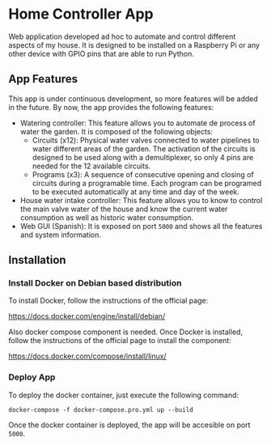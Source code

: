 # Home Controller App
Web application developed ad hoc to automate and control different aspects of my house. It is designed to be installed on a Raspberry Pi or any other device with GPIO pins that are able to run Python.

## App Features
This app is under continuous development, so more features will be added in the future. By now, the app provides the following features:
- Watering controller: This feature allows you to automate de process of water the garden. It is composed of the following objects:
    - Circuits (x12): Physical water valves connected to water pipelines to water different areas of the garden. The activation of the circuits is designed to be used along with a demultiplexer, so only 4 pins are needed for the 12 available circuits.
    - Programs (x3): A sequence of consecutive opening and closing of circuits during a programable time. Each program can be programed to be executed automatically at any time and day of the week.
- House water intake controller: This feature allows you to know to control the main valve water of the house and know the current water consumption as well as historic water consumption.
- Web GUI (Spanish): It is exposed on port `5000` and shows all the features and system information.

## Installation
### Install Docker on Debian based distribution
To install Docker, follow the instructions of the official page:

https://docs.docker.com/engine/install/debian/

Also docker compose component is needed. Once Docker is installed, follow the instructions of the official page to install the component:

https://docs.docker.com/compose/install/linux/

### Deploy App
To deploy the docker container, just execute the following command:
```
docker-compose -f docker-compose.pro.yml up --build
```
Once the docker container is deployed, the app will be accesible on port `5000`.
